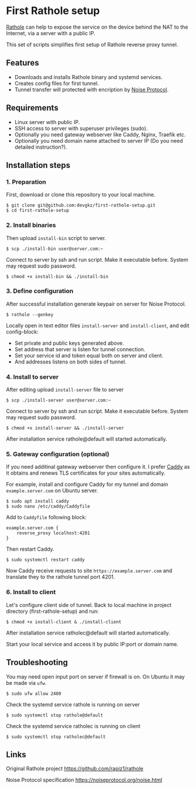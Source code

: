 # First Rathole setup

[Rathole](https://github.com/rapiz1/rathole) can help to expose the service on the device behind the NAT to the Internet, via a server with a public IP.

This set of scripts simplifies first setup of Rathole reverse proxy tunnel.

## Features

- Downloads and installs Rathole binary and systemd services.
- Creates config files for first tunnel.
- Tunnel transfer will protected with encription by [Noise Protocol](https://noiseprotocol.org/noise.html).


## Requirements

- Linux server with public IP.
- SSH access to server with superuser privileges (sudo).
- Optionally you need gateway webserver like Caddy, Nginx, Traefik etc.
- Optionally you need domain name attached to server IP (Do you need detailed instruction?).


## Installation steps

### 1. Preparation

First, download or clone this repository to your local machine.

```
$ git clone git@github.com:devgkz/first-rathole-setup.git
$ cd first-rathole-setup
```

### 2. Install binaries

Then upload `install-bin` script to server.

```
$ scp ./install-bin user@server.com:~
```

Connect to server by ssh and run script. Make it executable before. System may request sudo password.

```
$ chmod +x install-bin && ./install-bin
```

### 3. Define configuration

After successful installation generate keypair on server for Noise Protocol.
```
$ rathole --genkey
```

Locally open in text editor files `install-server` and `install-client`, and edit config-block:

- Set private and public keys generated above. 
- Set address that server is listen for tunnel connection.
- Set your service id and token equal both on server and client.
- And addresses listens on both sides of tunnel.

### 4. Install to server

After editing upload `install-server` file to server

```
$ scp ./install-server user@server.com:~
```

Connect to server by ssh and run script. Make it executable before. System may request sudo password.

```
$ chmod +x install-server && ./install-server
```

After installation service rathole@default will started automatically.

### 5. Gateway configuration (optional)

If you need additinal gateway webserver then configure it. I prefer [Caddy](https://caddyserver.com/v2) as it obtains and renews TLS certificates for your sites automatically.

For example, install and configure Caddy for my tunnel and domain `example.server.com` on Ubuntu server.

```
$ sudo apt install caddy
$ sudo nano /etc/caddy/Caddyfile
```

Add to `Caddyfile` following block:

```
example.server.com {
	reverse_proxy localhost:4201
}
```

Then restart Caddy.

```
$ sudo systemctl restart caddy
```

Now Caddy receive requests to site `https://example.server.com` and translate they to the rathole tunnel port 4201. 

### 6. Install to client

Let's configure client side of tunnel. Back to local machine in project directory (first-rathole-setup) and run:

```
$ chmod +x install-client & ./install-client
```

After installation service ratholec@default will started automatically.

Start your local service and access it by public IP:port or domain name.


## Troubleshooting

You may need open input port on server if firewall is on. On Ubuntu it may be made via `ufw`.

```
$ sudo ufw allow 2400
```

Check the systemd service rathole is running on server

```
$ sudo systemctl stop rathole@default
```

Check the systemd service ratholec is running on client

```
$ sudo systemctl stop ratholec@default
```

## Links

Original Rathole project https://github.com/rapiz1/rathole

Noise Protocol specification https://noiseprotocol.org/noise.html

